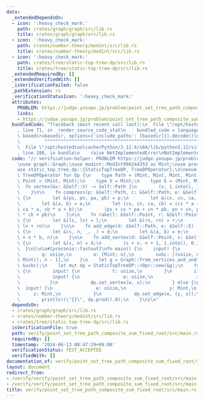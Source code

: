 ```yaml
---
data:
  _extendedDependsOn:
  - icon: ':heavy_check_mark:'
    path: crates/graph/graph/src/lib.rs
    title: crates/graph/graph/src/lib.rs
  - icon: ':heavy_check_mark:'
    path: crates/number-theory/modint/src/lib.rs
    title: crates/number-theory/modint/src/lib.rs
  - icon: ':heavy_check_mark:'
    path: crates/tree/static-top-tree-dp/src/lib.rs
    title: crates/tree/static-top-tree-dp/src/lib.rs
  _extendedRequiredBy: []
  _extendedVerifiedWith: []
  _isVerificationFailed: false
  _pathExtension: rs
  _verificationStatusIcon: ':heavy_check_mark:'
  attributes:
    PROBLEM: https://judge.yosupo.jp/problem/point_set_tree_path_composite_sum_fixed_root
    links:
    - https://judge.yosupo.jp/problem/point_set_tree_path_composite_sum_fixed_root
  bundledCode: "Traceback (most recent call last):\n  File \"/opt/hostedtoolcache/Python/3.12.6/x64/lib/python3.12/site-packages/onlinejudge_verify/documentation/build.py\"\
    , line 71, in _render_source_code_stat\n    bundled_code = language.bundle(stat.path,\
    \ basedir=basedir, options={'include_paths': [basedir]}).decode()\n          \
    \         ^^^^^^^^^^^^^^^^^^^^^^^^^^^^^^^^^^^^^^^^^^^^^^^^^^^^^^^^^^^^^^^^^^^^^^^^^^^^^^^^^\n\
    \  File \"/opt/hostedtoolcache/Python/3.12.6/x64/lib/python3.12/site-packages/onlinejudge_verify/languages/rust.py\"\
    , line 288, in bundle\n    raise NotImplementedError\nNotImplementedError\n"
  code: "// verification-helper: PROBLEM https://judge.yosupo.jp/problem/point_set_tree_path_composite_sum_fixed_root\n\
    \nuse graph::Graph;\nuse modint::ModInt998244353 as Mint;\nuse proconio::input;\n\
    use static_top_tree_dp::{StaticTopTreeDP, TreeDPOperator};\n\nenum Op {}\nimpl\
    \ TreeDPOperator for Op {\n    type Path = (Mint, Mint, Mint, Mint);\n    type\
    \ Point = (Mint, Mint);\n    type V = Mint;\n    type E = (Mint, Mint);\n\n  \
    \  fn vertex(&v: &Self::V) -> Self::Path {\n        (v, 1.into(), 1.into(), 0.into())\n\
    \    }\n\n    fn compress(p: &Self::Path, c: &Self::Path, e: &Self::E) -> Self::Path\
    \ {\n        let &(ps, pn, pa, pb) = p;\n        let &(cs, cn, ca, cb) = c;\n\
    \        let &(a, b) = e;\n        let (cs, cn, ca, cb) = (cs * a + cn * b, cn,\
    \ ca * a, cb * a + b);\n        (ps + cs * pa + cn * pb, pn + cn, pa * ca, pa\
    \ * cb + pb)\n    }\n\n    fn rake(l: &Self::Point, r: &Self::Point) -> Self::Point\
    \ {\n        let &(ls, ln) = l;\n        let &(rs, rn) = r;\n        (ls + rs,\
    \ ln + rn)\n    }\n\n    fn add_edge(d: &Self::Path, e: &Self::E) -> Self::Point\
    \ {\n        let &(s, n, _, _) = d;\n        let &(a, b) = e;\n        (s * a\
    \ + n * b, n)\n    }\n\n    fn add_vertex(d: &Self::Point, v: &Self::V) -> Self::Path\
    \ {\n        let &(s, n) = d;\n        (s + v, n + 1, 1.into(), 0.into())\n  \
    \  }\n}\n\n#[proconio::fastout]\nfn main() {\n    input! {\n        n: usize,\n\
    \        q: usize,\n        a: [Mint; n],\n        uvbc: [(usize, usize, (Mint,\
    \ Mint)); n - 1],\n    }\n    let g = Graph::from_vertices_and_undirected_edges(&a,\
    \ &uvbc);\n    let mut dp = StaticTopTreeDP::<Op>::new(&g);\n    for _ in 0..q\
    \ {\n        input! {\n            t: usize,\n        }\n        if t == 0 {\n\
    \            input! {\n                w: usize,\n                x: Mint,\n \
    \           }\n            dp.set_vertex(w, x);\n        } else {\n          \
    \  input! {\n                e: usize,\n                y: Mint,\n           \
    \     z: Mint,\n            }\n            dp.set_edge(e, (y, z));\n        }\n\
    \        println!(\"{}\", dp.prod().0);\n    }\n}\n"
  dependsOn:
  - crates/graph/graph/src/lib.rs
  - crates/number-theory/modint/src/lib.rs
  - crates/tree/static-top-tree-dp/src/lib.rs
  isVerificationFile: true
  path: verify/point_set_tree_path_composite_sum_fixed_root/src/main.rs
  requiredBy: []
  timestamp: '2024-06-13 08:47:29+09:00'
  verificationStatus: TEST_ACCEPTED
  verifiedWith: []
documentation_of: verify/point_set_tree_path_composite_sum_fixed_root/src/main.rs
layout: document
redirect_from:
- /verify/verify/point_set_tree_path_composite_sum_fixed_root/src/main.rs
- /verify/verify/point_set_tree_path_composite_sum_fixed_root/src/main.rs.html
title: verify/point_set_tree_path_composite_sum_fixed_root/src/main.rs
---
```

